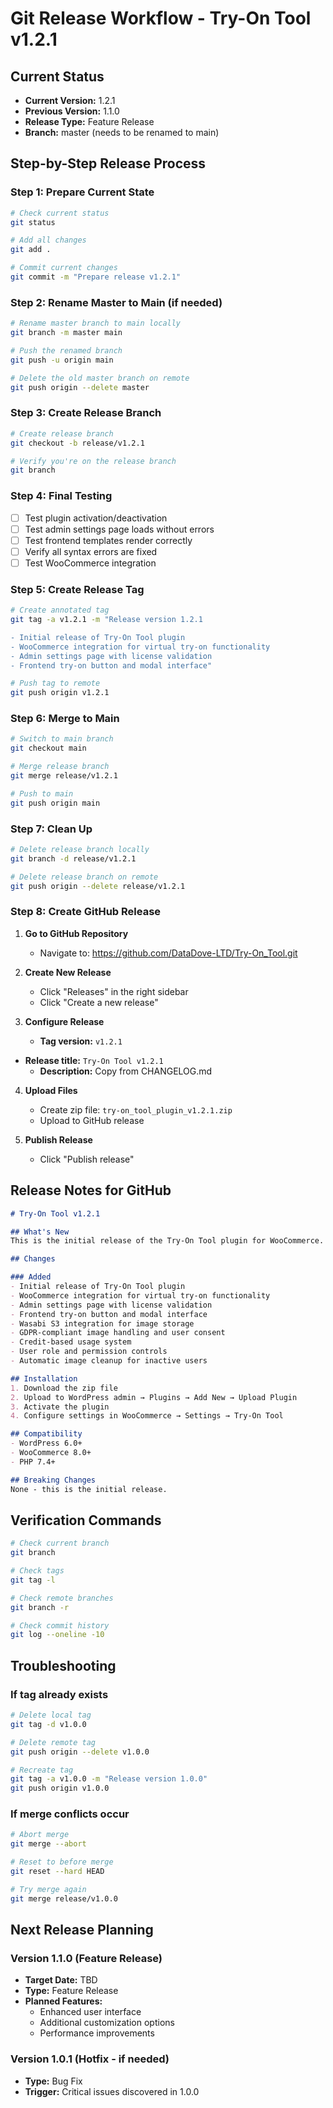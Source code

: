 # Git Release Workflow - Try-On Tool v1.2.1

## Current Status
- **Current Version:** 1.2.1
- **Previous Version:** 1.1.0
- **Release Type:** Feature Release
- **Branch:** master (needs to be renamed to main)

## Step-by-Step Release Process

### Step 1: Prepare Current State
```bash
# Check current status
git status

# Add all changes
git add .

# Commit current changes
git commit -m "Prepare release v1.2.1"
```

### Step 2: Rename Master to Main (if needed)
```bash
# Rename master branch to main locally
git branch -m master main

# Push the renamed branch
git push -u origin main

# Delete the old master branch on remote
git push origin --delete master
```

### Step 3: Create Release Branch
```bash
# Create release branch
git checkout -b release/v1.2.1

# Verify you're on the release branch
git branch
```

### Step 4: Final Testing
- [ ] Test plugin activation/deactivation
- [ ] Test admin settings page loads without errors
- [ ] Test frontend templates render correctly
- [ ] Verify all syntax errors are fixed
- [ ] Test WooCommerce integration

### Step 5: Create Release Tag
```bash
# Create annotated tag
git tag -a v1.2.1 -m "Release version 1.2.1

- Initial release of Try-On Tool plugin
- WooCommerce integration for virtual try-on functionality
- Admin settings page with license validation
- Frontend try-on button and modal interface"

# Push tag to remote
git push origin v1.2.1
```

### Step 6: Merge to Main
```bash
# Switch to main branch
git checkout main

# Merge release branch
git merge release/v1.2.1

# Push to main
git push origin main
```

### Step 7: Clean Up
```bash
# Delete release branch locally
git branch -d release/v1.2.1

# Delete release branch on remote
git push origin --delete release/v1.2.1
```

### Step 8: Create GitHub Release

1. **Go to GitHub Repository**
   - Navigate to: https://github.com/DataDove-LTD/Try-On_Tool.git

2. **Create New Release**
   - Click "Releases" in the right sidebar
   - Click "Create a new release"

3. **Configure Release**
   - **Tag version:** `v1.2.1`
- **Release title:** `Try-On Tool v1.2.1`
   - **Description:** Copy from CHANGELOG.md

4. **Upload Files**
   - Create zip file: `try-on_tool_plugin_v1.2.1.zip`
   - Upload to GitHub release

5. **Publish Release**
   - Click "Publish release"

## Release Notes for GitHub

```markdown
# Try-On Tool v1.2.1

## What's New
This is the initial release of the Try-On Tool plugin for WooCommerce.

## Changes

### Added
- Initial release of Try-On Tool plugin
- WooCommerce integration for virtual try-on functionality
- Admin settings page with license validation
- Frontend try-on button and modal interface
- Wasabi S3 integration for image storage
- GDPR-compliant image handling and user consent
- Credit-based usage system
- User role and permission controls
- Automatic image cleanup for inactive users

## Installation
1. Download the zip file
2. Upload to WordPress admin → Plugins → Add New → Upload Plugin
3. Activate the plugin
4. Configure settings in WooCommerce → Settings → Try-On Tool

## Compatibility
- WordPress 6.0+
- WooCommerce 8.0+
- PHP 7.4+

## Breaking Changes
None - this is the initial release.
```

## Verification Commands

```bash
# Check current branch
git branch

# Check tags
git tag -l

# Check remote branches
git branch -r

# Check commit history
git log --oneline -10
```

## Troubleshooting

### If tag already exists
```bash
# Delete local tag
git tag -d v1.0.0

# Delete remote tag
git push origin --delete v1.0.0

# Recreate tag
git tag -a v1.0.0 -m "Release version 1.0.0"
git push origin v1.0.0
```

### If merge conflicts occur
```bash
# Abort merge
git merge --abort

# Reset to before merge
git reset --hard HEAD

# Try merge again
git merge release/v1.0.0
```

## Next Release Planning

### Version 1.1.0 (Feature Release)
- **Target Date:** TBD
- **Type:** Feature Release
- **Planned Features:**
  - Enhanced user interface
  - Additional customization options
  - Performance improvements

### Version 1.0.1 (Hotfix - if needed)
- **Type:** Bug Fix
- **Trigger:** Critical issues discovered in 1.0.0 